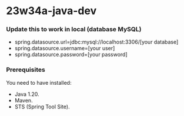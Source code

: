 # 23w34a-java-dev



### Update this to work in local (database MySQL)
- spring.datasource.url=jdbc:mysql://localhost:3306/[your database]
- spring.datasource.username=[your user]
- spring.datasource.password=[your password]

### Prerequisites
You need to have installed:
- Java 1.20.
- Maven.
- STS (Spring Tool Site).
